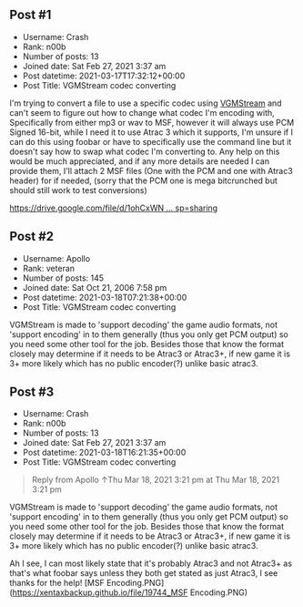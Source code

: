## Post #1
- Username: Crash
- Rank: n00b
- Number of posts: 13
- Joined date: Sat Feb 27, 2021 3:37 am
- Post datetime: 2021-03-17T17:32:12+00:00
- Post Title: VGMStream codec converting

I'm trying to convert a file to use a specific codec using [VGMStream](https://github.com/vgmstream/vgmstream) and can't seem to figure out how to change what codec I'm encoding with,
Specifically from either mp3 or wav to MSF, however it will always use PCM Signed 16-bit, while I need it to use Atrac 3 which it supports, I'm unsure if I can do this using foobar or have to specifically use the command line but it doesn't say how to swap what codec I'm converting to.
Any help on this would be much appreciated, and if any more details are needed I can provide them, I'll attach 2 MSF files (One with the PCM and one with Atrac3 header) for if needed, (sorry that the PCM one is mega bitcrunched but should still work to test conversions)

[https://drive.google.com/file/d/1ohCxWN ... sp=sharing](https://drive.google.com/file/d/1ohCxWNrBXRh9VSawFRHkSbo1Wbai02cC/view?usp=sharing)
## Post #2
- Username: Apollo
- Rank: veteran
- Number of posts: 145
- Joined date: Sat Oct 21, 2006 7:58 pm
- Post datetime: 2021-03-18T07:21:38+00:00
- Post Title: VGMStream codec converting

VGMStream is made to 'support decoding' the game audio formats, not 'support encoding' in to them generally (thus you only get PCM output) so you need some other tool for the job. Besides those that know the format closely may determine if it needs to be Atrac3 or Atrac3+, if new game it is 3+ more likely which has no public encoder(?) unlike basic atrac3.
## Post #3
- Username: Crash
- Rank: n00b
- Number of posts: 13
- Joined date: Sat Feb 27, 2021 3:37 am
- Post datetime: 2021-03-18T16:21:35+00:00
- Post Title: VGMStream codec converting

> Reply from Apollo ↑Thu Mar 18, 2021 3:21 pm at Thu Mar 18, 2021 3:21 pm
>
> 
VGMStream is made to 'support decoding' the game audio formats, not 'support encoding' in to them generally (thus you only get PCM output) so you need some other tool for the job. Besides those that know the format closely may determine if it needs to be Atrac3 or Atrac3+, if new game it is 3+ more likely which has no public encoder(?) unlike basic atrac3.

Ah I see, I can most likely state that it's probably Atrac3 and not Atrac3+ as that's what foobar says unless they both get stated as just Atrac3, I see thanks for the help!
[MSF Encoding.PNG](https://xentaxbackup.github.io/file/19744_MSF Encoding.PNG)
